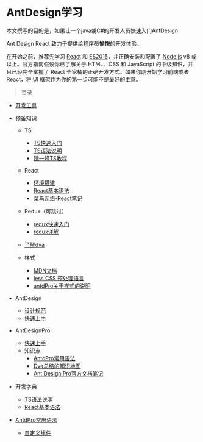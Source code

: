 
# AntDesign学习
本文撰写的目的是，如果让一个java或C#的开发人员快速入门AntDesign

Ant Design React 致力于提供给程序员**愉悦**的开发体验。

在开始之前，推荐先学习 [React](http://reactjs.org/) 和 [ES2015](http://babeljs.io/docs/learn-es2015/)，并正确安装和配置了 [Node.js](https://nodejs.org/) v8 或以上。官方指南假设你已了解关于 HTML、CSS 和 JavaScript 的中级知识，并且已经完全掌握了 React 全家桶的正确开发方式。如果你刚开始学习前端或者 React，将 UI 框架作为你的第一步可能不是最好的主意。





> 目录



* [开发工具](doc/env.md)

* 预备知识

  * TS

    * [TS快速入门](doc/ts.md)
    * [TS语法说明](doc/ts-detail.md)
    * [阮一峰TS教程](https://ts.xcatliu.com/basics)
  * React

    * [环境搭建](doc/react-env.md)
    * [React基本语法](doc/react-first.md)
    * [菜鸟网络-React笔记](https://github.com/fanhualei/antDesignPro_study/blob/master/doc/react.md)
  * Redux（可跳过）

    * [redux快速入门](doc/redux-first.md)
    * [redux详解](https://github.com/fanhualei/antDesignPro_study/blob/master/doc/redux.md)
  * [了解dva](https://github.com/fanhualei/antDesignPro_study/blob/master/doc/dva.md)
  * 样式
    * [MDN文档](https://developer.mozilla.org/zh-CN/docs/Web/CSS/Reference)
    * [less CSS 预处理语言](http://lesscss.cn/)
    * [antdPro关于样式的说明](https://ant-design-pro.gitee.io/docs/style-cn)

* AntDesign

  * [设计规范](doc/design-spec.md)
  * [快速上手](doc/antd-start.md)
  
* AntDesignPro

  * [快速上手](doc/antdpro-start.md)
  * 知识点
    * [AntdPro常用语法](doc/antdpro-useful.md)
    * [Dva总结的知识地图](https://dvajs.com/knowledgemap/)
    * [Ant Design Pro官方文档笔记](https://github.com/fanhualei/antDesignPro_study/blob/master/doc/first.md)
  
* 开发字典

  * [TS语法说明](doc/ts-detail.md)
  * [React基本语法](doc/react-first.md)
* [AntdPro常用语法](doc/antdpro-useful.md)
  * [自定义组件](doc/common-util.md)
  
  

